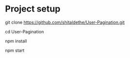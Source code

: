 # Project setup

git clone https://github.com/shitaldethe/User-Pagination.git

cd User-Pagination

npm install

npm start